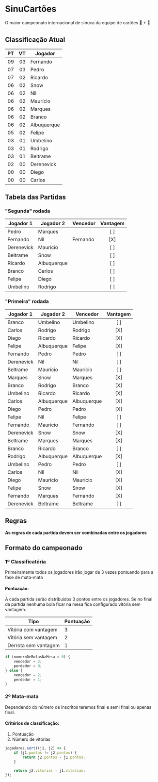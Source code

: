# SinuCartões
O maior campeonato internacional de sinuca da equipe de cartões 🤘 ⚡️ 🎱

## Classificação Atual

| PT | VT | Jogador
| -: | -: | -------
| 09 | 03 | Fernando
| 07 | 03 | Pedro
| 07 | 02 | Ricardo
| 06 | 02 | Snow
| 06 | 02 | Nil
| 06 | 02 | Maurício
| 06 | 02 | Marques
| 06 | 02 | Branco
| 06 | 02 | Albuquerque
| 05 | 02 | Felipe
| 03 | 01 | Umbelino
| 03 | 01 | Rodrigo
| 03 | 01 | Beltrame
| 02 | 00 | Derenevick
| 00 | 00 | Diego
| 00 | 00 | Carlos

## Tabela das Partidas

### "Segunda" rodada

| Jogador 1   | Jogador 2   | Vencedor    | Vantagem
| ----------- | ----------- | ----------- | :------:
| Pedro       | Marques     |             | [ ]
| Fernando    | Nil         | Fernando    | [X]
| Derenevick  | Maurício    |             | [ ]
| Beltrame    | Snow        |             | [ ]
| Ricardo     | Albuquerque |             | [ ]
| Branco      | Carlos      |             | [ ]
| Felipe      | Diego       |             | [ ]
| Umbelino    | Rodrigo     |             | [ ]

### "Primeira" rodada

| Jogador 1   | Jogador 2   | Vencedor    | Vantagem
| ----------- | ----------- | ----------- | :------:
| Branco      | Umbelino    | Umbelino    | [ ]
| Carlos      | Rodrigo     | Rodrigo     | [X]
| Diego       | Ricardo     | Ricardo     | [X]
| Felipe      | Albuquerque | Felipe      | [X]
| Fernando    | Pedro       | Pedro       | [ ]
| Derenevick  | Nil         | Nil         | [ ]
| Beltrame    | Maurício    | Maurício    | [ ]
| Marques     | Snow        | Marques     | [X]
| Branco      | Rodrigo     | Branco      | [X]
| Umbelino    | Ricardo     | Ricardo     | [X]
| Carlos      | Albuquerque | Albuquerque | [X]
| Diego       | Pedro       | Pedro       | [X]
| Felipe      | Nil         | Felipe      | [ ]
| Fernando    | Maurício    | Fernando    | [ ]
| Derenevick  | Snow        | Snow        | [X]
| Beltrame    | Marques     | Marques     | [X]
| Branco      | Ricardo     | Branco      | [ ]
| Rodrigo     | Albuquerque | Albuquerque | [X]
| Umbelino    | Pedro       | Pedro       | [ ]
| Carlos      | Nil         | Nil         | [X]
| Diego       | Maurício    | Maurício    | [X]
| Felipe      | Snow        | Snow        | [X]
| Fernando    | Marques     | Fernando    | [X]
| Derenevick  | Beltrame    | Beltrame    | [ ]

## Regras
**As regras de cada partida devem ser combinadas entre os jogadores**

## Formato do campeonado
### 1º Classificatória
Primeiramente todos os jogadores irão jogar de 3 vezes pontuando para a fase de mata-mata

#### Pontuação:
A cada partida serão distribuidos 3 pontos entre os jogadores. Se no final da partida nenhuma bola ficar na mesa fica configurado vitória sem vantagem.

Tipo | Pontuação
---- | ---------
Vitória com vantagem | 3
Vitória sem vantagem | 2
Derrota sem vantagem | 1


```javascript
if (numeroDeBolasNaMesa > 0) {
    vencedor = 3;
    perdedor = 0;
} else {
    vencedor = 2;
    perdedor = 1;
} 
```


### 2º Mata-mata
Dependendo do número de inscritos teremos final e semi final ou apenas final.

#### Critérios de classificação:

1. Pontuação
2. Número de vitórias

```javascript
jogadores.sort((j1, j2) => {
    if (j1.pontos != j2.pontos) {
        return j2.pontos - j1.pontos;
    }

    return j2.vitorias - j1.vitorias;
});
```
